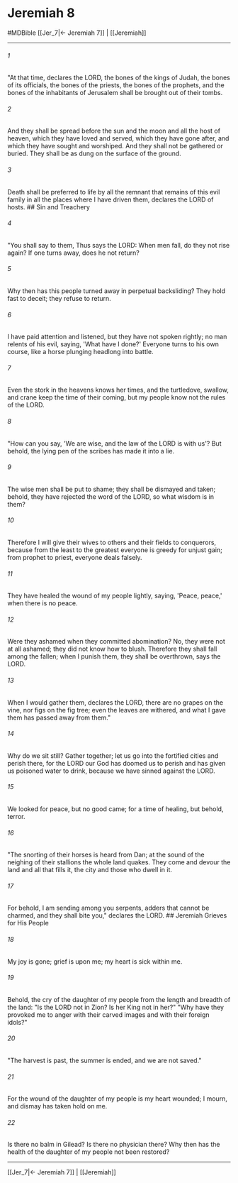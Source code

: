 # Jeremiah 8
#MDBible
[[Jer_7|← Jeremiah 7]] | [[Jeremiah]]

***

###### 1 
"At that time, declares the LORD, the bones of the kings of Judah, the bones of its officials, the bones of the priests, the bones of the prophets, and the bones of the inhabitants of Jerusalem shall be brought out of their tombs. 

###### 2 
And they shall be spread before the sun and the moon and all the host of heaven, which they have loved and served, which they have gone after, and which they have sought and worshiped. And they shall not be gathered or buried. They shall be as dung on the surface of the ground. 

###### 3 
Death shall be preferred to life by all the remnant that remains of this evil family in all the places where I have driven them, declares the LORD of hosts. ## Sin and Treachery 

###### 4 
"You shall say to them, Thus says the LORD: When men fall, do they not rise again? If one turns away, does he not return? 

###### 5 
Why then has this people turned away in perpetual backsliding? They hold fast to deceit; they refuse to return. 

###### 6 
I have paid attention and listened, but they have not spoken rightly; no man relents of his evil, saying, 'What have I done?' Everyone turns to his own course, like a horse plunging headlong into battle. 

###### 7 
Even the stork in the heavens knows her times, and the turtledove, swallow, and crane keep the time of their coming, but my people know not the rules of the LORD. 

###### 8 
"How can you say, 'We are wise, and the law of the LORD is with us'? But behold, the lying pen of the scribes has made it into a lie. 

###### 9 
The wise men shall be put to shame; they shall be dismayed and taken; behold, they have rejected the word of the LORD, so what wisdom is in them? 

###### 10 
Therefore I will give their wives to others and their fields to conquerors, because from the least to the greatest everyone is greedy for unjust gain; from prophet to priest, everyone deals falsely. 

###### 11 
They have healed the wound of my people lightly, saying, 'Peace, peace,' when there is no peace. 

###### 12 
Were they ashamed when they committed abomination? No, they were not at all ashamed; they did not know how to blush. Therefore they shall fall among the fallen; when I punish them, they shall be overthrown, says the LORD. 

###### 13 
When I would gather them, declares the LORD, there are no grapes on the vine, nor figs on the fig tree; even the leaves are withered, and what I gave them has passed away from them." 

###### 14 
Why do we sit still? Gather together; let us go into the fortified cities and perish there, for the LORD our God has doomed us to perish and has given us poisoned water to drink, because we have sinned against the LORD. 

###### 15 
We looked for peace, but no good came; for a time of healing, but behold, terror. 

###### 16 
"The snorting of their horses is heard from Dan; at the sound of the neighing of their stallions the whole land quakes. They come and devour the land and all that fills it, the city and those who dwell in it. 

###### 17 
For behold, I am sending among you serpents, adders that cannot be charmed, and they shall bite you," declares the LORD. ## Jeremiah Grieves for His People 

###### 18 
My joy is gone; grief is upon me; my heart is sick within me. 

###### 19 
Behold, the cry of the daughter of my people from the length and breadth of the land: "Is the LORD not in Zion? Is her King not in her?" "Why have they provoked me to anger with their carved images and with their foreign idols?" 

###### 20 
"The harvest is past, the summer is ended, and we are not saved." 

###### 21 
For the wound of the daughter of my people is my heart wounded; I mourn, and dismay has taken hold on me. 

###### 22 
Is there no balm in Gilead? Is there no physician there? Why then has the health of the daughter of my people not been restored? 

***

[[Jer_7|← Jeremiah 7]] | [[Jeremiah]]
